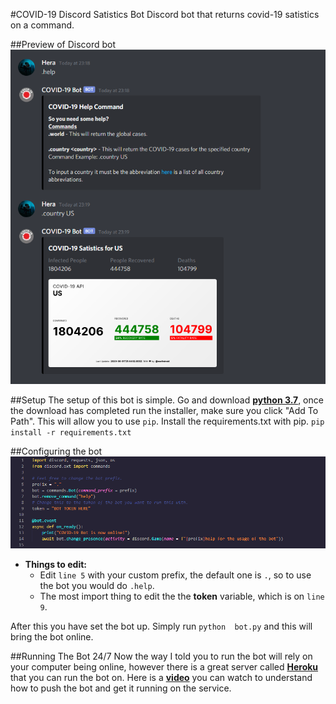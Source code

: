#COVID-19 Discord Satistics Bot
Discord bot that returns covid-19 satistics on a command.

##Preview of Discord bot
![image info](./Images/bot.png)

##Setup
The setup of this bot is simple. Go and download **[python 3.7]("https://www.python.org/ftp/python/3.7.7/python-3.7.7-amd64-webinstall.exe")**, once the download has completed run the installer, make sure you click "Add To Path". This will allow you to use `pip`. Install the requirements.txt with pip. `pip install -r requirements.txt`

##Configuring the bot
![image info](./Images/Code.png)
- **Things to edit:**
    - Edit `line 5` with your custom prefix, the default one is `.`, so to use the bot you would do `.help`.
    - The most import thing to edit the the **token** variable, which is on `line 9`.


After this you have set the bot up. Simply run `python  bot.py` and this will bring the bot online.

##Running The Bot 24/7
Now the way I told you to run the bot will rely on your computer being online, however there is a great server called **[Heroku]("https://www.heroku.com/")** that you can run the bot on. Here is a **[video]("https://www.youtube.com/watch?v=A97eTCCcw0g")** you can watch to understand how to push the bot and get it running on the service.